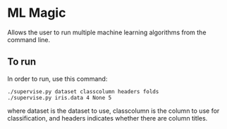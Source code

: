 # ML Magic

Allows the user to run multiple machine learning algorithms from the command line.

## To run

In order to run, use this command:

    ./supervise.py dataset classcolumn headers folds
    ./supervise.py iris.data 4 None 5
 
where dataset is the dataset to use, classcolumn is the column to use for classification, and headers indicates whether there are column titles.